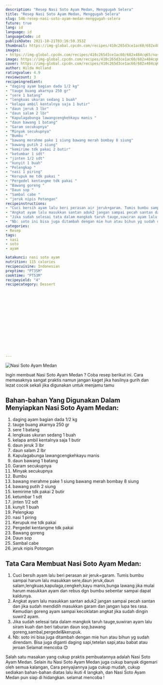 ```yaml
---
description: "Resep Nasi Soto Ayam Medan, Menggugah Selera"
title: "Resep Nasi Soto Ayam Medan, Menggugah Selera"
slug: 546-resep-nasi-soto-ayam-medan-menggugah-selera
future: true
lang: id
language: id
languageCode: id
publishDate: 2021-10-21T03:16:59.353Z 
thumbnail: https://img-global.cpcdn.com/recipes/410c265d3ce1ac60/682x484cq65/nasi-soto-ayam-medan-foto-resep-utama.webp
images:
- https://img-global.cpcdn.com/recipes/410c265d3ce1ac60/682x484cq65/nasi-soto-ayam-medan-foto-resep-utama.webp
image: https://img-global.cpcdn.com/recipes/410c265d3ce1ac60/682x484cq65/nasi-soto-ayam-medan-foto-resep-utama.webp
cover: https://img-global.cpcdn.com/recipes/410c265d3ce1ac60/682x484cq65/nasi-soto-ayam-medan-foto-resep-utama.webp
author: Hilda Holland
ratingvalue: 4.9
reviewcount: 3
recipeingredient:
- "daging ayam bagian dada 1/2 kg"
- "tauge buang akarnya 250 gr"
- "sere 1 batang"
- "lengkuas ukuran sedang 1 buah"
- "kelapa ambil kentalnya saja 1 butir"
- "daun jeruk 3 lbr"
- "daun salam 2 lbr"
- "Kapulagabunga lawangcengkehkayu manis "
- "daun bawang 1 batang"
- "Garam secukupnya"
- "Minyak secukupnya"
- "Bumbu "
- "bawang merahme pake 1 siung bawang merah bombay 8 siung"
- "bawang putih 2 siung"
- "kemirime tdk pakai 2 butir"
- "ketumbar 1 sdt"
- "jinten 1/2 sdt"
- "kunyit 1 buah"
- "Pelengkap "
- "nasi 1 piring"
- "Kerupuk me tdk pakai "
- "Pergedel kentangme tdk pakai "
- "Bawang goreng "
- "Daun sop "
- "Sambal cabe "
- "jeruk nipis Potongan"
recipeinstructions:
- "Cuci bersih ayam lalu beri perasan air jeruk+garam. Tumis bumbu sampai harum lalu masukkan sere,daun jeruk,daun salam,lengkuas,kapulaga,cengkeh,kayu manis,bunga lawang jika mulai harum masukkan ayam dan rebus dgn bumbu sebentar sampai dapat kaldunya."
- "Angkat ayam lalu masukkan santan aduk2 jangan sampai pecah santan dan jika sudah mendidih masukkan garam dan jangan lupa tes rasa. Kemudian goreng ayam sampai kecoklatan angkat jika sudah dingin suwir2 ayam."
- "Jika sudah selesai tata dalam mangkok taruh tauge,suwiran ayam lalu siram kuah dan beri taburan daun sop,bawang goreng,sambal,pergedel&amp;kerupuk."
- "Nb: soto ini bisa juga ditambah dengan mie hun atau bihun yg sudah direndam. Bisa juga diganti daging sapi,tetelan sapi,atau babat atau jeroan Selamat mencoba 😊"
categories:
- Resep
tags:
- nasi
- soto
- ayam

katakunci: nasi soto ayam 
nutrition: 115 calories
recipecuisine: Indonesian
preptime: "PT35M"
cooktime: "PT53M"
recipeyield: "4"
recipecategory: Dessert


     
    
    
    
    
    
    
    
    
    
    
      
    
---
```



![Nasi Soto Ayam Medan](https://img-global.cpcdn.com/recipes/410c265d3ce1ac60/682x484cq65/nasi-soto-ayam-medan-foto-resep-utama.webp)

Ingin membuat Nasi Soto Ayam Medan ? Coba resep berikut ini. Cara memasaknya sangat praktis namun jangan kaget jika hasilnya gurih dan lezat cocok sekali jika digunakan untuk menjamu tamu

<!--inarticleads1-->

## Bahan-bahan Yang Digunakan Dalam Menyiapkan Nasi Soto Ayam Medan:

1. daging ayam bagian dada 1/2 kg
1. tauge buang akarnya 250 gr
1. sere 1 batang
1. lengkuas ukuran sedang 1 buah
1. kelapa ambil kentalnya saja 1 butir
1. daun jeruk 3 lbr
1. daun salam 2 lbr
1. Kapulagabunga lawangcengkehkayu manis 
1. daun bawang 1 batang
1. Garam secukupnya
1. Minyak secukupnya
1. Bumbu 
1. bawang merahme pake 1 siung bawang merah bombay 8 siung
1. bawang putih 2 siung
1. kemirime tdk pakai 2 butir
1. ketumbar 1 sdt
1. jinten 1/2 sdt
1. kunyit 1 buah
1. Pelengkap 
1. nasi 1 piring
1. Kerupuk me tdk pakai 
1. Pergedel kentangme tdk pakai 
1. Bawang goreng 
1. Daun sop 
1. Sambal cabe 
1. jeruk nipis Potongan



<!--inarticleads2-->

## Tata Cara Membuat Nasi Soto Ayam Medan:

1. Cuci bersih ayam lalu beri perasan air jeruk+garam. Tumis bumbu sampai harum lalu masukkan sere,daun jeruk,daun salam,lengkuas,kapulaga,cengkeh,kayu manis,bunga lawang jika mulai harum masukkan ayam dan rebus dgn bumbu sebentar sampai dapat kaldunya.
1. Angkat ayam lalu masukkan santan aduk2 jangan sampai pecah santan dan jika sudah mendidih masukkan garam dan jangan lupa tes rasa. Kemudian goreng ayam sampai kecoklatan angkat jika sudah dingin suwir2 ayam.
1. Jika sudah selesai tata dalam mangkok taruh tauge,suwiran ayam lalu siram kuah dan beri taburan daun sop,bawang goreng,sambal,pergedel&amp;kerupuk.
1. Nb: soto ini bisa juga ditambah dengan mie hun atau bihun yg sudah direndam. Bisa juga diganti daging sapi,tetelan sapi,atau babat atau jeroan Selamat mencoba 😊




Salah satu masakan yang cukup praktis pembuatannya adalah  Nasi Soto Ayam Medan. Selain itu  Nasi Soto Ayam Medan  juga cukup banyak digemari oleh semua kalangan, Cara penyajiannya juga cukup mudah, cukup sediakan bahan-bahan diatas lalu ikuti 4 langkah, dan  Nasi Soto Ayam Medan  pun siap di hidangkan. selamat mencoba !
